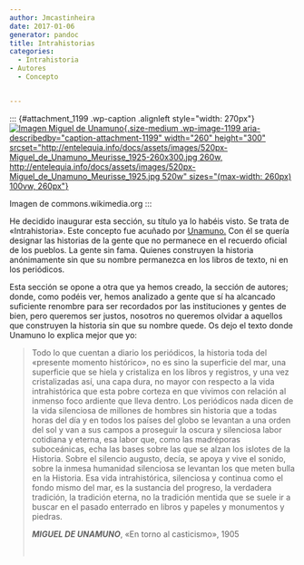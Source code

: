```yaml
---
author: Jmcastinheira
date: 2017-01-06
generator: pandoc
title: Intrahistorias
categories:
  - Intrahistoria
- Autores
  - Concepto


---
```




::: {#attachment_1199 .wp-caption .alignleft style="width: 270px"}
[![Imagen Miguel de
Unamuno](http://entelequia.info/docs/assets/images/520px-Miguel_de_Unamuno_Meurisse_1925-260x300.jpg){.size-medium
.wp-image-1199 aria-describedby="caption-attachment-1199" width="260"
height="300"
srcset="http://entelequia.info/docs/assets/images/520px-Miguel_de_Unamuno_Meurisse_1925-260x300.jpg 260w, http://entelequia.info/docs/assets/images/520px-Miguel_de_Unamuno_Meurisse_1925.jpg 520w"
sizes="(max-width: 260px) 100vw, 260px"}](http://entelequia.info/docs/assets/images/520px-Miguel_de_Unamuno_Meurisse_1925.jpg)

Imagen de commons.wikimedia.org
:::

He decidido inaugurar esta sección, su título ya lo habéis visto. Se
trata de «Intrahistoria». Este concepto fue acuñado por
[Unamuno.](https://es.wikipedia.org/wiki/Miguel_de_Unamuno) Con él se
quería designar las historias de la gente que no permanece en el
recuerdo oficial de los pueblos. La gente sin fama. Quienes construyen
la historia anónimamente sin que su nombre permanezca en los libros de
texto, ni en los periódicos.

Esta sección se opone a otra que ya hemos creado, la sección de autores;
donde, como podéis ver, hemos analizado a gente que sí ha alcancado
suficiente renombre para ser recordados por las instituciones y gentes
de bien, pero queremos ser justos, nosotros no queremos olvidar a
aquellos que construyen la historia sin que su nombre quede. Os dejo el
texto donde Unamuno lo explica mejor que yo:

> Todo lo que cuentan a diario los periódicos, la historia toda del
> «presente momento histórico», no es sino la superficie del mar, una
> superficie que se hiela y cristaliza en los libros y registros, y una
> vez cristalizadas así, una capa dura, no mayor con respecto a la vida
> intrahistórica que esta pobre corteza en que vivimos con relación al
> inmenso foco ardiente que lleva dentro. Los periódicos nada dicen de
> la vida silenciosa de millones de hombres sin historia que a todas
> horas del día y en todos los países del globo se levantan a una orden
> del sol y van a sus campos a proseguir la oscura y silenciosa labor
> cotidiana y eterna, esa labor que, como las madréporas suboceánicas,
> echa las bases sobre las que se alzan los islotes de la Historia.
> Sobre el silencio augusto, decía, se apoya y vive el sonido, sobre la
> inmesa humanidad silenciosa se levantan los que meten bulla en la
> Historia. Esa vida intrahistórica, silenciosa y continua como el fondo
> mismo del mar, es la sustancia del progreso, la verdadera tradición,
> la tradición eterna, no la tradición mentida que se suele ir a buscar
> en el pasado enterrado en libros y papeles y monumentos y piedras.
>
> ***MIGUEL DE UNAMUNO***, «En torno al casticismo», 1905
>
>  
